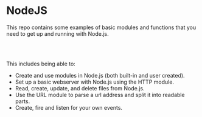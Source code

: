 # NodeJS

This repo contains some examples of basic modules and functions that you need to get up and running with Node.js.

<br><br>

This includes being able to: 
- Create and use modules in Node.js (both built-in and user created).
- Set up a basic webserver with Node.js using the HTTP module.
- Read, create, update, and delete files from Node.js.
- Use the URL module to parse a url address and split it into readable parts.
- Create, fire and listen for your own events.
